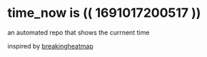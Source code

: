 # time_now is (( 1691017200517 ))

an automated repo that shows the currnent time

inspired by [breakingheatmap](https://github.com/breakingheatmap/breakingheatmap)